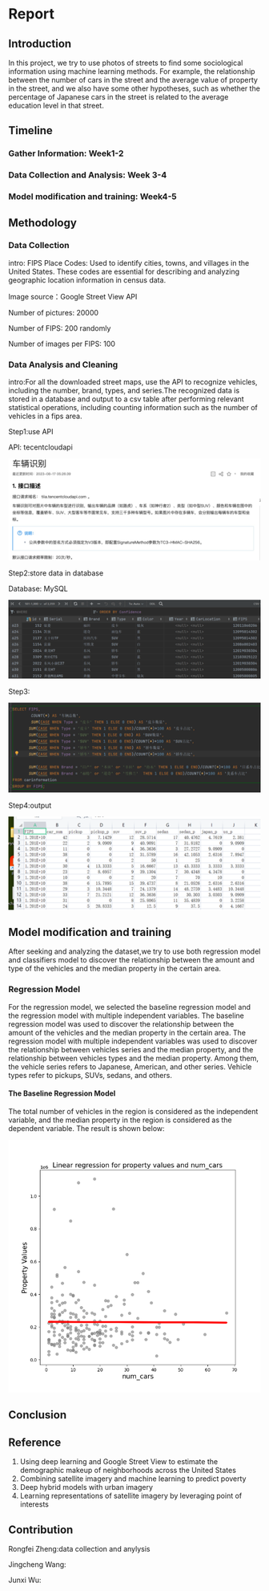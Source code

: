 # Report

## Introduction
In this project, we try to use photos of streets to find some sociological information using machine learning methods. For example, the relationship between the number of cars in the street and the average value of property in the street, and we also have some other hypotheses, such as whether the percentage of Japanese cars in the street is related to the average education level in that street.

## Timeline

 
### Gather Information: Week1-2

### Data Collection and Analysis: Week 3-4

### Model modification and training: Week4-5


## Methodology

### Data Collection

intro: FIPS Place Codes: Used to identify cities, towns, and villages in the United States. These codes are essential for describing and analyzing geographic location information in census data.

Image source：Google Street View API

Number of pictures: 20000

Number of FIPS: 200 randomly 

Number of images per FIPS: 100


### Data Analysis and Cleaning 

intro:For all the downloaded street maps, use the API to recognize vehicles, including the number, brand, types, and series.The recognized data is stored in a database and output to a csv table after performing relevant statistical operations, including counting information such as the number of vehicles in a fips area.

Step1:use API

API: tecentcloudapi
<div style="text-align:center;">
    <img src="./asset/api.jpg" alt="api">
</div>

Step2:store data in database

Database: MySQL
<div style="text-align:center;">
    <img src="./asset/database.jpg" alt="api">
</div>

Step3:

<div style="text-align:center;">
    <img src="./asset/sql.jpg" alt="api">
</div>

Step4:output
<div style="text-align:center;">
    <img src="./asset/csv.jpg" alt="api">
</div>




## Model modification and training 
After seeking and analyzing the dataset,we try to use both regression model and classifiers model to discover the relationship between the amount and type of the vehicles and the median property in the certain area.

### Regression Model
For the regression model, we selected the baseline regression model and the regression model with multiple independent variables. The baseline regression model was used to discover the relationship between the amount of the vehicles and the median property in the certain area. The regression model with multiple independent variables was used to discover the relationship between vehicles series and the median property, and the relationship between vehicles types and the median property. Among them, the vehicle series refers to Japanese, American, and other series. Vehicle types refer to pickups, SUVs, sedans, and others.

#### The Baseline Regression Model
The total number of vehicles in the region is considered as the independent variable, and the median property in the region is considered as the dependent variable. The result is shown below:
<div style="text-align:center;">
    <img src="./UF2023summer/results/Linear regression for property values and num_cars.png" alt="api">
</div>



## Conclusion 



## Reference 

1. Using deep learning and Google Street View to estimate the demographic makeup of neighborhoods across the United States
2. Combining satellite imagery and machine learning to predict poverty
3. Deep hybrid models with urban imagery
4. Learning representations of satellite imagery by leveraging point of interests



## Contribution
Rongfei Zheng:data collection and anylysis

Jingcheng Wang:

Junxi Wu:

